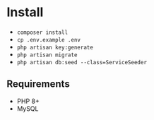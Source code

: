 # Install

* `composer install`
* `cp .env.example .env`
* `php artisan key:generate`
* `php artisan migrate`
* `php artisan db:seed --class=ServiceSeeder`

## Requirements

* PHP 8+
* MySQL

